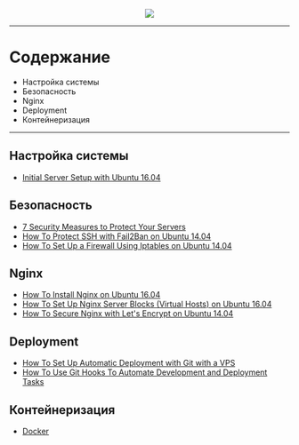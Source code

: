 <p align="center">
  <img src="https://cdn-images-1.medium.com/max/2000/1*EBXc9eJ1YRFLtkNI_djaAw.png" />
</p>

<hr/>

# Содержание

* Настройка системы
* Безопасность
* Nginx
* Deployment
* Контейнеризация

<hr/>

## Настройка системы

* [Initial Server Setup with Ubuntu 16.04](https://www.digitalocean.com/community/tutorials/initial-server-setup-with-ubuntu-16-04)

## Безопасность

* [7 Security Measures to Protect Your Servers](https://www.digitalocean.com/community/tutorials/7-security-measures-to-protect-your-servers)
* [How To Protect SSH with Fail2Ban on Ubuntu 14.04](https://www.digitalocean.com/community/tutorials/how-to-protect-ssh-with-fail2ban-on-ubuntu-14-04)
* [How To Set Up a Firewall Using Iptables on Ubuntu 14.04](https://www.digitalocean.com/community/tutorials/how-to-set-up-a-firewall-using-iptables-on-ubuntu-14-04)

## Nginx

* [How To Install Nginx on Ubuntu 16.04](https://www.digitalocean.com/community/tutorials/how-to-install-nginx-on-ubuntu-16-04)
* [How To Set Up Nginx Server Blocks (Virtual Hosts) on Ubuntu 16.04](https://www.digitalocean.com/community/tutorials/how-to-set-up-nginx-server-blocks-virtual-hosts-on-ubuntu-16-04)
* [How To Secure Nginx with Let's Encrypt on Ubuntu 14.04](https://www.digitalocean.com/community/tutorials/how-to-secure-nginx-with-let-s-encrypt-on-ubuntu-14-04)

## Deployment

* [How To Set Up Automatic Deployment with Git with a VPS](https://www.digitalocean.com/community/tutorials/how-to-set-up-automatic-deployment-with-git-with-a-vps)
* [How To Use Git Hooks To Automate Development and Deployment Tasks](https://www.digitalocean.com/community/tutorials/how-to-use-git-hooks-to-automate-development-and-deployment-tasks)

## Контейнеризация

* [Docker](https://www.youtube.com/playlist?list=PLoYCgNOIyGAAzevEST2qm2Xbe3aeLFvLc)
